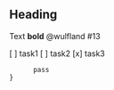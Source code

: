 ## Heading

Text **bold** @wulfland #13 

[ ] task1
[ ] task2
[x] task3

``` function() {
      pass
}
```
